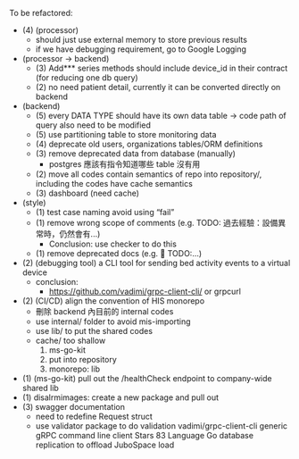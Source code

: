 To be refactored:
- (4) (processor)
  -  should just use external memory to store previous results
  - if we have debugging requirement, go to Google Logging
- (processor -> backend)
  - (3) Add*** series methods should include device_id in their contract (for reducing one db query)
  - (2) no need patient detail, currently it can be converted directly on backend
- (backend)
  - (5) every DATA TYPE should have its own data table -> code path of query also need to be modified
  - (5) use partitioning table to store monitoring data
  - (4) deprecate old users, organizations tables/ORM definitions
  - (3) remove deprecated data from database (manually)
    - postgres 應該有指令知道哪些 table 沒有用
  - (2) move all codes contain semantics of repo into repository/, including the codes have cache semantics
  - (3) dashboard (need cache)
- (style)
  - (1) test case naming avoid using “fail”
  - (1) remove wrong scope of comments (e.g. TODO: 過去經驗：設備異常時，仍然會有...)
    - Conclusion: use checker to do this
  - (1) remove deprecated docs (e.g. :construction: TODO:...)
- (2) (debugging tool) a CLI tool for sending bed activity events to a virtual device
  - conclusion:
    - https://github.com/vadimi/grpc-client-cli/ or grpcurl
- (2) (CI/CD) align the convention of HIS monorepo
  - 刪除 backend 內目前的 internal codes
  - use internal/ folder to avoid mis-importing
  - use lib/ to put the shared codes
  - cache/ too shallow
    1. ms-go-kit
    2. put into repository
    3. monorepo: lib
- (1) (ms-go-kit) pull out the /healthCheck endpoint to company-wide shared lib
- (1) disalrmimages: create a new package and pull out
- (3) swagger documentation
  - need to redefine Request struct
  - use validator package to do validation
vadimi/grpc-client-cli
generic gRPC command line client
Stars
83
Language
Go
database replication to offload JuboSpace load